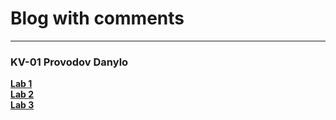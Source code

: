 # Blog with comments
---
### KV-01 Provodov Danylo

__[Lab 1](https://docs.google.com/document/d/1BpJHAPpdUer_ZPWHtnvlzgu3sap9pNK_pxFAGRPNm18/edit)__\
__[Lab 2](https://github.com/provodokkk)__\
__[Lab 3](https://github.com/provodokkk)__
